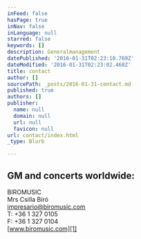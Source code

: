 ```yaml
---
inFeed: false
hasPage: true
inNav: false
inLanguage: null
starred: false
keywords: []
description: Generalmanagement
datePublished: '2016-01-31T02:23:10.769Z'
dateModified: '2016-01-31T02:23:02.468Z'
title: contact
author: []
sourcePath: _posts/2016-01-31-contact.md
published: true
authors: []
publisher:
  name: null
  domain: null
  url: null
  favicon: null
url: contact/index.html
_type: Blurb

---
```

## GM and concerts worldwide:

BIROMUSIC  
Mrs Csilla Bíró  
[impresario@biromusic.com][0]  
T: +36 1 327 0105  
F: +36 1 327 0104  
[www.biromusic.com][1]

[0]: mailto:impresario@biromusic.com?subject=Christian%20Schumann "mailto:impresario@biromusic.com?subject=Christian Schumann"
[1]: http://biromusic.com/eng/muveszek/christian-schumann-en/ "http://biromusic.com/eng/muveszek/christian-schumann-en/"